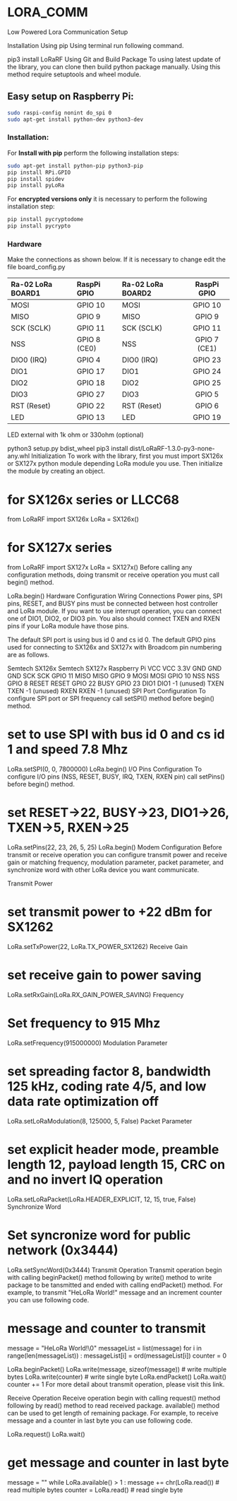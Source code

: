# LORA_COMM
Low Powered Lora Communication Setup


Installation
Using pip
Using terminal run following command.

pip3 install LoRaRF
Using Git and Build Package
To using latest update of the library, you can clone then build python package manually. Using this method require setuptools and wheel module.




## Easy setup on Raspberry Pi:
```bash
sudo raspi-config nonint do_spi 0
sudo apt-get install python-dev python3-dev
```

### Installation:
For **Install with pip** perform the following installation steps:
```bash
sudo apt-get install python-pip python3-pip
pip install RPi.GPIO
pip install spidev
pip install pyLoRa
```

For **encrypted versions only** it is necessary to perform the following installation step:
```bash
pip install pycryptodome
pip install pycrypto
```


### Hardware
Make the connections as shown below.
If it is necessary to change edit the file board_config.py

| Ra-02 LoRa BOARD1 |  RaspPi GPIO  | Ra-02 LoRa BOARD2 |  RaspPi GPIO  |
|:------------------|:--------------|:------------------|:-------------:|
|        MOSI       | GPIO 10       |        MOSI       | GPIO 10       |
|        MISO       | GPIO 9        |        MISO       | GPIO 9        |
|     SCK (SCLK)    | GPIO 11       |     SCK (SCLK)    | GPIO 11       |
|        NSS        | GPIO 8 (CE0)  |        NSS        | GPIO 7 (CE1)  |
|     DIO0 (IRQ)    | GPIO 4        |     DIO0 (IRQ)    | GPIO 23       |
|        DIO1       | GPIO 17       |        DIO1       | GPIO 24       |
|        DIO2       | GPIO 18       |        DIO2       | GPIO 25       |
|        DIO3       | GPIO 27       |        DIO3       | GPIO 5        |
|     RST (Reset)   | GPIO 22       |     RST (Reset)   | GPIO 6        |
|        LED        | GPIO 13       |        LED        | GPIO 19       |

LED external with 1k ohm or 330ohm (optional)



python3 setup.py bdist_wheel
pip3 install dist/LoRaRF-1.3.0-py3-none-any.whl
Initialization
To work with the library, first you must import SX126x or SX127x python module depending LoRa module you use. Then initialize the module by creating an object.

# for SX126x series or LLCC68
from LoRaRF import SX126x
LoRa = SX126x()

# for SX127x series
from LoRaRF import SX127x
LoRa = SX127x()
Before calling any configuration methods, doing transmit or receive operation you must call begin() method.

LoRa.begin()
Hardware Configuration
Wiring Connections
Power pins, SPI pins, RESET, and BUSY pins must be connected between host controller and LoRa module. If you want to use interrupt operation, you can connect one of DIO1, DIO2, or DIO3 pin. You also should connect TXEN and RXEN pins if your LoRa module have those pins.

The default SPI port is using bus id 0 and cs id 0. The default GPIO pins used for connecting to SX126x and SX127x with Broadcom pin numbering are as follows.

Semtech SX126x	Semtech SX127x	Raspberry Pi
VCC	VCC	3.3V
GND	GND	GND
SCK	SCK	GPIO 11
MISO	MISO	GPIO 9
MOSI	MOSI	GPIO 10
NSS	NSS	GPIO 8
RESET	RESET	GPIO 22
BUSY		GPIO 23
DIO1	DIO1	-1 (unused)
TXEN	TXEN	-1 (unused)
RXEN	RXEN	-1 (unused)
SPI Port Configuration
To configure SPI port or SPI frequency call setSPI() method before begin() method.

# set to use SPI with bus id 0 and cs id 1 and speed 7.8 Mhz
LoRa.setSPI(0, 0, 7800000)
LoRa.begin()
I/O Pins Configuration
To configure I/O pins (NSS, RESET, BUSY, IRQ, TXEN, RXEN pin) call setPins() before begin() method.

# set RESET->22, BUSY->23, DIO1->26, TXEN->5, RXEN->25
LoRa.setPins(22, 23, 26, 5, 25)
LoRa.begin()
Modem Configuration
Before transmit or receive operation you can configure transmit power and receive gain or matching frequency, modulation parameter, packet parameter, and synchronize word with other LoRa device you want communicate.

Transmit Power
# set transmit power to +22 dBm for SX1262
LoRa.setTxPower(22, LoRa.TX_POWER_SX1262)
Receive Gain
# set receive gain to power saving
LoRa.setRxGain(LoRa.RX_GAIN_POWER_SAVING)
Frequency
# Set frequency to 915 Mhz
LoRa.setFrequency(915000000)
Modulation Parameter
# set spreading factor 8, bandwidth 125 kHz, coding rate 4/5, and low data rate optimization off
LoRa.setLoRaModulation(8, 125000, 5, False)
Packet Parameter
# set explicit header mode, preamble length 12, payload length 15, CRC on and no invert IQ operation
LoRa.setLoRaPacket(LoRa.HEADER_EXPLICIT, 12, 15, true, False)
Synchronize Word
# Set syncronize word for public network (0x3444)
LoRa.setSyncWord(0x3444)
Transmit Operation
Transmit operation begin with calling beginPacket() method following by write() method to write package to be tansmitted and ended with calling endPacket() method. For example, to transmit "HeLoRa World!" message and an increment counter you can use following code.

# message and counter to transmit
message = "HeLoRa World!\0"
messageList = list(message)
for i in range(len(messageList)) : messageList[i] = ord(messageList[i])
counter = 0

LoRa.beginPacket()
LoRa.write(message, sizeof(message)) # write multiple bytes
LoRa.write(counter)                  # write single byte
LoRa.endPacket()
LoRa.wait()
counter += 1
For more detail about transmit operation, please visit this link.

Receive Operation
Receive operation begin with calling request() method following by read() method to read received package. available() method can be used to get length of remaining package. For example, to receive message and a counter in last byte you can use following code.

LoRa.request()
LoRa.wait()

# get message and counter in last byte
message = ""
while LoRa.available() > 1 :
  message += chr(LoRa.read())        # read multiple bytes
counter = LoRa.read()                # read single byte